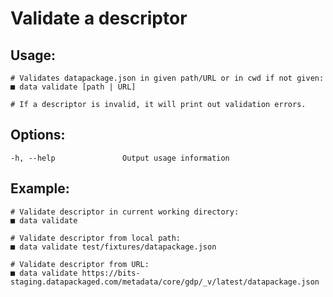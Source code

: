 
#  Validate a descriptor

## Usage:

```
# Validates datapackage.json in given path/URL or in cwd if not given:
■ data validate [path | URL]

# If a descriptor is invalid, it will print out validation errors.
```

## Options:

```
-h, --help               Output usage information
```

## Example:

```
# Validate descriptor in current working directory:
■ data validate

# Validate descriptor from local path:
■ data validate test/fixtures/datapackage.json

# Validate descriptor from URL:
■ data validate https://bits-staging.datapackaged.com/metadata/core/gdp/_v/latest/datapackage.json
```
